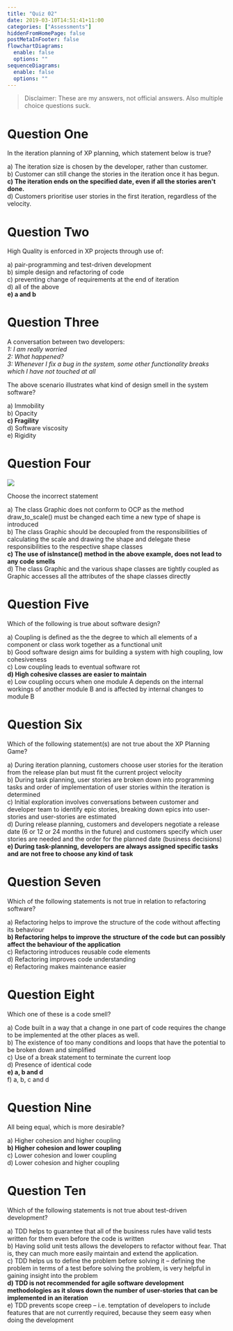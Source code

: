 ```yaml
---
title: "Quiz 02"
date: 2019-03-10T14:51:41+11:00
categories: ["Assessments"]
hiddenFromHomePage: false
postMetaInFooter: false
flowchartDiagrams:
  enable: false
  options: ""
sequenceDiagrams: 
  enable: false
  options: ""
---
```


> Disclaimer: These are my answers, not official answers. Also multiple choice questions suck.

# Question One
In the iteration planning of XP planning, which statement below is true?

a) The iteration size is chosen by the developer, rather than customer.  
b) Customer can still change the stories in the iteration once it has begun.  
**c) The iteration ends on the specified date, even if all the stories aren't done.**  
d) Customers prioritise user stories in the first iteration, regardless of the velocity.

# Question Two
High Quality is enforced in XP projects through use of:

a) pair-programming and test-driven development  
b) simple design and refactoring of code  
c) preventing change of requirements at the end of iteration  
d) all of the above  
**e) a and b**

# Question Three
A conversation between two developers:  
_1: I am really worried  
2: What happened?  
3: Whenever I fix a bug in the system, some other functionality breaks which I have not touched at all_  

The above scenario illustrates what kind of design smell in the system software?

a) Immobility  
b) Opacity  
**c) Fragility**  
d) Software viscosity  
e) Rigidity  

# Question Four
![](quiz2_01.png)

Choose the incorrect statement

a) The class Graphic does not conform to OCP as the method draw_to_scale() must be changed each time a new type of shape is introduced  
b) The class Graphic should be decoupled from the responsibilities of calculating the scale and drawing the shape and delegate these responsibilities to the respective shape classes  
**c) The use of isInstance() method in the above example, does not lead to any code smells**  
d) The class Graphic and the various shape classes are tightly coupled as Graphic accesses all the attributes of the shape classes directly

# Question Five
Which of the following is true about software design?

a) Coupling is defined as the the degree to which all elements of a component or class work together as a functional unit  
b) Good software design aims for building a system with high coupling, low cohesiveness  
c) Low coupling leads to eventual software rot  
**d) High cohesive classes are easier to maintain**  
e) Low coupling occurs when one module A depends on the internal workings of another module B and is affected by internal changes to module B

# Question Six
Which of the following statement(s) are not true about the XP Planning Game?

a) During iteration planning, customers choose user stories for the iteration from the release plan but must fit the current project velocity  
b) During task planning, user stories are broken down into programming tasks and order of implementation of user stories within the iteration is determined  
c) Initial exploration involves conversations between customer and developer team to identify epic stories, breaking down epics into user-stories and user-stories are estimated  
d) During release planning, customers and developers negotiate a release date (6 or 12 or 24 months in the future) and customers specify which user stories are needed and the order for the planned date (business decisions)  
**e) During task-planning, developers are always assigned specific tasks and are not free to choose any kind of task**

# Question Seven
Which of the following statements is not true in relation to refactoring software?

a) Refactoring helps to improve the structure of the code without affecting its behaviour  
**b) Refactoring helps to improve the structure of the code but can possibly affect the behaviour of the application**  
c) Refactoring introduces reusable code elements  
d) Refactoring improves code understanding  
e) Refactoring makes maintenance easier  

# Question Eight
Which one of these is a code smell?

a) Code built in a way that a change in one part of code requires the change to be implemented at the other places as well.  
b) The existence of too many conditions and loops that have the potential to be broken down and simplified  
c) Use of a break statement to terminate the current loop  
d) Presence of identical code  
**e) a, b and d**  
f) a, b, c and d

# Question Nine
All being equal, which is more desirable?

a) Higher cohesion and higher coupling  
**b) Higher cohesion and lower coupling**  
c) Lower cohesion and lower coupling  
d) Lower cohesion and higher coupling

# Question Ten
Which of the following statements is not true about test-driven development?

a) TDD helps to guarantee that all of the business rules have valid tests written for them even before the code is written  
b) Having solid unit tests allows the developers to refactor without fear. That is, they can much more easily maintain and extend the application.  
c) TDD helps us to define the problem before solving it – defining the problem in terms of a test before solving the problem, is very helpful in gaining insight into the problem  
**d) TDD is not recommended for agile software development methodologies as it slows down the number of user-stories that can be implemented in an iteration**  
e) TDD prevents scope creep – i.e. temptation of developers to include features that are not currently required, because they seem easy when doing the development